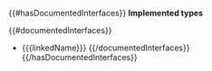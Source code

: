 {{#hasDocumentedInterfaces}}
**Implemented types**

{{#documentedInterfaces}}
- {{{linkedName}}}
{{/documentedInterfaces}}
{{/hasDocumentedInterfaces}}